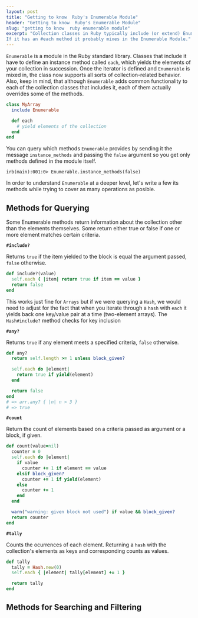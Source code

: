 ```yaml
---
layout: post
title: "Getting to know  Ruby's Enumerable Module"
header: "Getting to know  Ruby's Enumerable Module"
slug: "getting to know  ruby enumerable module"
excerpt: "Collection classes in Ruby typically include (or extend) Enumerable.
If it has an #each method it probably mixes in the Enumerable Module."
---
```



`Enumerable` is a module in the Ruby standard library. Classes that include it have
to define an instance method called `each`, which yields the elements of your
collection in succession. Once the iterator is defined and `Enumerable` is mixed in, the class
now supports all sorts of collection-related behavior. Also, keep in mind, that
although `Enumerable` adds common functionality to each of the collection classes
that includes it, each of them actually overrides some of the methods.

```ruby
class MyArray
  include Enumerable

  def each
    # yield elements of the collection
  end
end
```

You can query which methods `Enumerable` provides by sending it the message
`instance_methods` and passing the `false` argument so you get only methods
defined in the module itself.

```console
irb(main):001:0> Enumerable.instance_methods(false)
```

In order to understand `Enumerable` at a deeper level, let's write a few its
methods while trying to cover as many operations as posible.

## Methods for Querying

Some Enumerable methods return information about the collection other than the elements
themselves. Some return either true or false if one or more element matches certain
criteria.

**`#include?`**

Returns `true` if the item yielded to the block is equal the argument passed, `false`
otherwise.

```ruby
def include?(value)
  self.each { |item| return true if item == value }
  return false
end
```

This works just fine for `Arrays` but if we were querying a `Hash`, we would need to
adjust for the fact that when you iterate through a `hash` with `each` it yields back
one key/value pair at a time (two-element arrays). The `Hash#include?` method checks
for key inclusion

**`#any?`**

Returns `true` if any element meets a specified criteria, `false` otherwise.

```ruby
def any?
  return self.length >= 1 unless block_given?

  self.each do |element|
    return true if yield(element)
  end

  return false
end
# => arr.any? { |n| n > 3 }
# => true
```

**`#count`**

Return the count of elements based on a criteria passed as argument or a block, if
given.

```ruby
def count(value=nil)
  counter = 0
  self.each do |element|
    if value
      counter += 1 if element == value
    elsif block_given?
      counter += 1 if yield(element)
    else
      counter += 1
    end
  end

  warn("warning: given block not used") if value && block_given?
  return counter
end
```

**`#tally`**

Counts the ocurrences of each element. Returning a `hash` with the collection's elements
as keys and corresponding counts as values.

```ruby
def tally
  tally = Hash.new(0)
  self.each { |element| tally[element] += 1 }

  return tally
end
```

## Methods for Searching and Filtering

